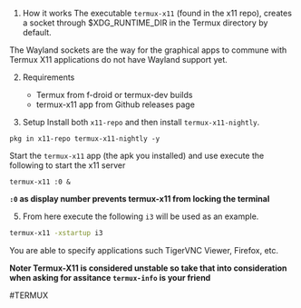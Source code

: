1. How it works
The executable `termux-x11` (found in the x11 repo), creates a socket through $XDG_RUNTIME_DIR in the Termux directory by default.

The Wayland sockets are the way for the graphical apps to commune with Termux X11 applications do not have Wayland support yet.

2. Requirements
	- Termux from f-droid or termux-dev builds
	- termux-x11 app from Github releases page

3. Setup
Install both `x11-repo` and then install `termux-x11-nightly`.

`pkg in x11-repo termux-x11-nightly -y`

Start the `termux-x11` app (the apk you installed)
and use execute the following to start the x11 server

`termux-x11 :0 &`

**`:0` as display number prevents termux-x11 from locking the terminal**

5. From here execute the following `i3` will be used as an example.
```bash
termux-x11 -xstartup i3
```

You are able to specify applications such TigerVNC Viewer, Firefox, etc.

**Noter Termux-X11 is considered unstable so take that into consideration when asking for assitance `termux-info` is your friend**

#TERMUX 